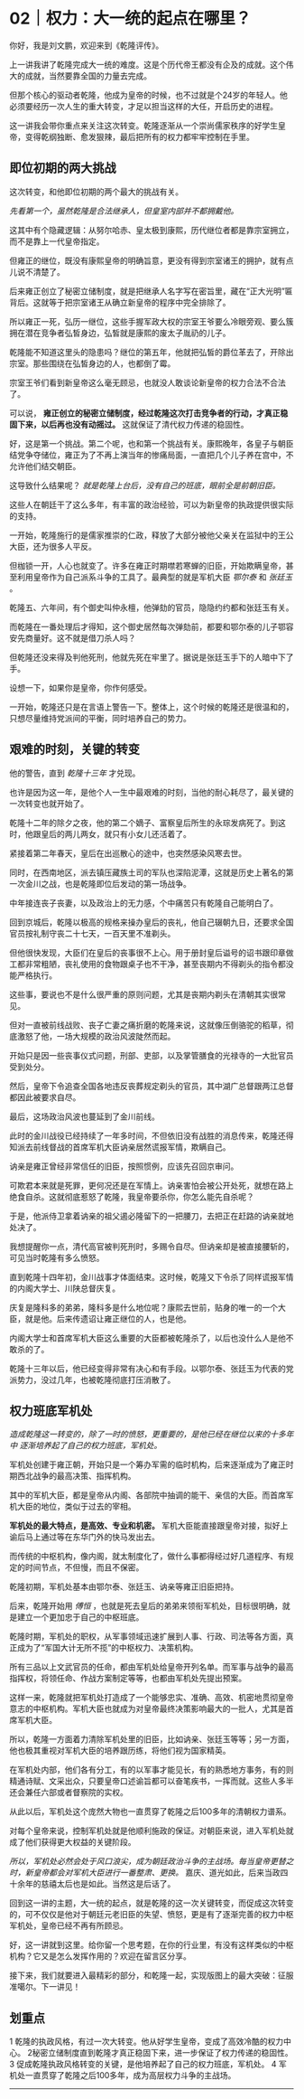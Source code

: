 # 02｜权力：大一统的起点在哪里？

你好，我是刘文鹏，欢迎来到《乾隆评传》。

上一讲我讲了乾隆完成大一统的难度。这是个历代帝王都没有企及的成就。这个伟大的成就，当然要靠全国的力量去完成。

但那个核心的驱动者乾隆，他成为皇帝的时候，也不过就是个24岁的年轻人。他必须要经历一次人生的重大转变，才足以担当这样的大任，开启历史的进程。

这一讲我会带你重点来关注这次转变。乾隆逐渐从一个崇尚儒家秩序的好学生皇帝，变得乾纲独断、愈发狠辣，最后把所有的权力都牢牢控制在手里。

## 即位初期的两大挑战

这次转变，和他即位初期的两个最大的挑战有关。

 *先看第一个，虽然乾隆是合法继承人，但皇室内部并不都拥戴他。*

这其中有个隐藏逻辑：从努尔哈赤、皇太极到康熙，历代继位者都是靠宗室拥立，而不是靠上一代皇帝指定。

但雍正的继位，既没有康熙皇帝的明确旨意，更没有得到宗室诸王的拥护，就有点儿说不清楚了。

后来雍正创立了秘密立储制度，就是把继承人名字写在密旨里，藏在“正大光明”匾背后。这就等于把宗室诸王从确立新皇帝的程序中完全排除了。

所以雍正一死，弘历一继位，这些手握军政大权的宗室王爷要么冷眼旁观、要么簇拥在潜在竞争者弘皙身边，弘皙就是康熙的废太子胤礽的儿子。

乾隆能不知道这里头的隐患吗？继位的第五年，他就把弘皙的爵位革去了，开除出宗室。那些围绕在弘皙身边的人，也都倒了霉。

宗室王爷们看到新皇帝这么毫无顾忌，也就没人敢谈论新皇帝的权力合法不合法了。

可以说， **雍正创立的秘密立储制度，经过乾隆这次打击竞争者的行动，才真正稳固下来，以后再也没有动摇过。** 这就保证了清代权力传递的稳固性。

好，这是第一个挑战。第二个呢，也和第一个挑战有关。康熙晚年，各皇子与朝臣结党争夺储位，雍正为了不再上演当年的惨痛局面，一直把几个儿子养在宫中，不允许他们结交朝臣。

这导致什么结果呢？ *就是乾隆上台后，没有自己的班底，眼前全是前朝旧臣。*

这些人在朝廷干了这么多年，有丰富的政治经验，可以为新皇帝的执政提供很实际的支持。

一开始，乾隆施行的是儒家推崇的仁政，释放了大部分被他父亲关在监狱中的王公大臣，还为很多人平反。

但枷锁一开，人心也就变了。许多在雍正时期噤若寒蝉的旧臣，开始欺瞒皇帝，甚至利用皇帝作为自己派系斗争的工具了。最典型的就是军机大臣 *鄂尔泰* 和 *张廷玉* 。

乾隆五、六年间，有个御史叫仲永檀，他弹劾的官员，隐隐约约都和张廷玉有关。

而乾隆在一番处理后才得知，这个御史居然每次弹劾前，都要和鄂尔泰的儿子鄂容安先商量好。这不就是借刀杀人吗？

但乾隆还没来得及判他死刑，他就先死在牢里了。据说是张廷玉手下的人暗中下了手。

设想一下，如果你是皇帝，你作何感受。

一开始，乾隆还只是在言语上警告一下。整体上，这个时候的乾隆还是很温和的，只想尽量维持党派间的平衡，同时培养自己的势力。

## 艰难的时刻，关键的转变

他的警告，直到 *乾隆十三年* 才兑现。

也许是因为这一年，是他个人一生中最艰难的时刻，当他的耐心耗尽了，最关键的一次转变也就开始了。

乾隆十二年的除夕之夜，他的第二个嫡子、富察皇后所生的永琮发病死了。到这时，他跟皇后的两儿两女，就只有小女儿还活着了。

紧接着第二年春天，皇后在出巡散心的途中，也突然感染风寒去世。

同时，在西南地区，派去镇压藏族土司的军队也深陷泥潭，这就是历史上著名的第一次金川之战，也是乾隆即位后发动的第一场战争。

中年接连丧子丧妻，以及政治上的无力感，个中痛苦只有乾隆自己能明白了。

回到京城后，乾隆以极高的规格来操办皇后的丧礼，他自己辍朝九日，还要求全国官员按礼制守丧二十七天，一百天里不准剃头。

但他很快发现，大臣们在皇后的丧事很不上心。用于册封皇后谥号的诏书跟印章做工都非常粗陋，丧礼使用的食物跟桌子也不干净，甚至丧期内不得剃头的指令都没能严格执行。

这些事，要说也不是什么很严重的原则问题，尤其是丧期内剃头在清朝其实很常见。

但对一直被前线战败、丧子亡妻之痛折磨的乾隆来说，这就像压倒骆驼的稻草，彻底激怒了他，一场大规模的政治风波陡然而起。

开始只是因一些丧事仪式问题，刑部、吏部，以及掌管膳食的光禄寺的一大批官员受到处分。

然后，皇帝下令追查全国各地违反丧葬规定剃头的官员，其中湖广总督跟两江总督都因此被要求自尽。

最后，这场政治风波也蔓延到了金川前线。

此时的金川战役已经持续了一年多时间，不但依旧没有战胜的消息传来，乾隆还得知派去前线督战的首席军机大臣讷亲居然谎报军情，欺瞒自己。

讷亲是雍正曾经非常信任的旧臣，按照惯例，应该先召回京审问。

可欺君本来就是死罪，更何况还是在军情上。讷亲害怕会被公开处死，就想在路上绝食自杀。这就彻底惹怒了乾隆，我皇帝要杀你，你怎么能先自杀呢？

于是，他派侍卫拿着讷亲的祖父遏必隆留下的一把腰刀，去把正在赶路的讷亲就地处决了。

我想提醒你一点，清代高官被判死刑时，多赐令自尽。但讷亲却是被直接腰斩的，可见当时乾隆有多么愤怒。

直到乾隆十四年初，金川战事才体面结束。这时候，乾隆又下令杀了同样谎报军情的内阁大学士、川陕总督庆复。

庆复是隆科多的弟弟，隆科多是什么地位呢？康熙去世前，贴身的唯一的一个大臣，就是他。后来传遗诏让雍正继位的人，也是他。

内阁大学士和首席军机大臣这么重要的大臣都被乾隆杀了，以后也没什么人是他不敢杀的了。

乾隆十三年以后，他已经变得非常有决心和有手段。以鄂尔泰、张廷玉为代表的党派势力，没过几年，也被乾隆彻底打压消散了。

## 权力班底军机处

 *造成乾隆这一转变的，除了一时的愤怒，更重要的，是他已经在继位以来的十多年中 逐渐培养起了自己的权力班底，军机处。*

军机处创建于雍正朝，开始只是一个筹办军需的临时机构，后来逐渐成为了雍正时期西北战争的最高决策、指挥机构。

其中的军机大臣，都是皇帝从内阁、各部院中抽调的能干、亲信的大臣。而首席军机大臣的地位，类似于过去的宰相。

 **军机处的最大特点，是高效、专业和机密。** 军机大臣能直接跟皇帝对接，拟好上谕后马上通过等在东华门外的快马发出去。

而传统的中枢机构，像内阁，就太制度化了，做什么事都得经过好几道程序、有规定的时间节点，不但慢，而且不保密。

乾隆初期，军机处基本由鄂尔泰、张廷玉、讷亲等雍正旧臣把持。

后来，乾隆开始用 *傅恒* ，也就是死去皇后的弟弟来领衔军机处，目标很明确，就是建立一个更加忠于自己的中枢班底。

乾隆时期，军机处的职权，从军事领域迅速扩展到人事、行政、司法等各方面，真正成为了“军国大计无所不揽”的中枢权力、决策机构。

所有三品以上文武官员的任命，都由军机处给皇帝开列名单。而军事与战争的最高指挥权，将领任命、作战方案制定等等，也都由军机处先提出预案。

这样一来，乾隆就把军机处打造成了一个能够忠实、准确、高效、机密地贯彻皇帝意志的中枢机构。军机大臣也就成为对皇帝最终决策影响最大的一批人，尤其是首席军机大臣。

所以，乾隆一方面着力清除军机处里的旧臣，比如讷亲、张廷玉等等；另一方面，他也极其重视对军机大臣的培养跟历练，将他们视为国家精英。

在军机处内部，他们各有分工，有的以军事才能见长，有的熟悉地方事务，有的则精通诗赋、文采出众，只要皇帝口述谕旨都可以奋笔疾书，一挥而就。这些人多半还会兼任六部或者督察院的实权。

从此以后，军机处这个庞然大物也一直贯穿了乾隆之后100多年的清朝权力谱系。

对每个皇帝来说，控制军机处就是他顺利施政的保证。对朝臣来说，进入军机处就成了他们获得更大权益的关键阶段。

 *所以，军机处必然会处于风口浪尖，成为朝廷政治斗争的主战场。每当皇帝更替之时，新皇帝都会对军机大臣进行一番整肃、更换。* 嘉庆、道光如此，后来当政四十余年的慈禧太后也是如此。当然这是后话了。

回到这一讲的主题，大一统的起点，就是乾隆的这一次关键转变，而促成这次转变的，可不仅仅是他对于朝廷元老旧臣的失望、愤怒，更是有了逐渐完善的权力中枢军机处，皇帝已经不再有所顾忌。

好，这一讲就到这里。给你留一个思考题，在你的行业里，有没有这样类似的中枢机构？它又是怎么发挥作用的？欢迎在留言区分享。

接下来，我们就要进入最精彩的部分，和乾隆一起，实现版图上的最大突破：征服准噶尔。下一讲见！

## 划重点

1 乾隆的执政风格，有过一次大转变。他从好学生皇帝，变成了高效冷酷的权力中心。
2秘密立储制度直到乾隆才真正稳固下来，进一步保证了权力传递的稳固性。
3 促成乾隆执政风格转变的关键，是他培养起了自己的权力班底，军机处。
4 军机处一直贯穿了乾隆之后100多年，成为高层权力斗争的主战场。


---
